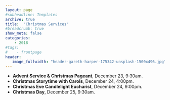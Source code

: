 ```yaml
---
layout: page
#subheadline: Templates
archive: true
title:  "Christmas Services"
#breadcrumb: true
show_meta: false
categories:
    - 2018
#tags:
#    - frontpage
header:
   image_fullwidth: "header-gareth-harper-175342-unsplash-1500x496.jpg"
---
```

* **Advent Service & Christmas Pageant**, December 23, 9:30am.
* **Christmas Storytime with Carols**, December 24, 4:00pm.
* **Christmas Eve Candlelight Eucharist**, December 24, 9:00pm.
* **Christmas Day**, December 25, 9:30am.
